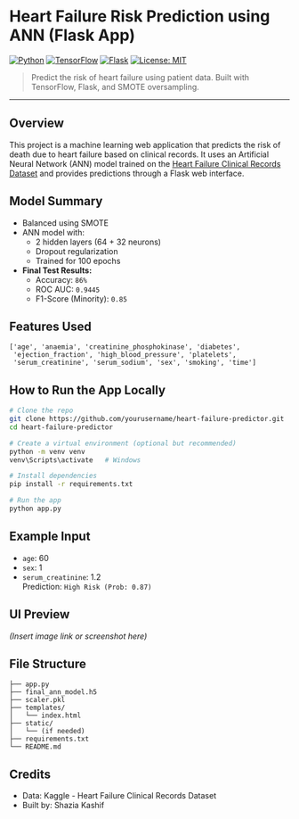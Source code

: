 # Heart Failure Risk Prediction using ANN (Flask App)

[![Python](https://img.shields.io/badge/Python-3.10-blue.svg)](https://www.python.org/)
[![TensorFlow](https://img.shields.io/badge/TensorFlow-2.0+-FF6F00.svg?logo=tensorflow)](https://www.tensorflow.org/)
[![Flask](https://img.shields.io/badge/Flask-WebApp-000000.svg?logo=flask)](https://flask.palletsprojects.com/)
[![License: MIT](https://img.shields.io/badge/License-MIT-yellow.svg)](https://opensource.org/licenses/MIT)

> Predict the risk of heart failure using patient data. Built with TensorFlow, Flask, and SMOTE oversampling.

---


## Overview
This project is a machine learning web application that predicts the risk of death due to heart failure based on clinical records. It uses an Artificial Neural Network (ANN) model trained on the [Heart Failure Clinical Records Dataset](https://www.kaggle.com/datasets/andrewmvd/heart-failure-clinical-data) and provides predictions through a Flask web interface.

## Model Summary
- Balanced using SMOTE
- ANN model with:
  - 2 hidden layers (64 + 32 neurons)
  - Dropout regularization
  - Trained for 100 epochs
- **Final Test Results:**
  - Accuracy: `86%`
  - ROC AUC: `0.9445`
  - F1-Score (Minority): `0.85`

##  Features Used
```
['age', 'anaemia', 'creatinine_phosphokinase', 'diabetes',
 'ejection_fraction', 'high_blood_pressure', 'platelets',
 'serum_creatinine', 'serum_sodium', 'sex', 'smoking', 'time']
```

##  How to Run the App Locally
```bash
# Clone the repo
git clone https://github.com/yourusername/heart-failure-predictor.git
cd heart-failure-predictor

# Create a virtual environment (optional but recommended)
python -m venv venv
venv\Scripts\activate   # Windows

# Install dependencies
pip install -r requirements.txt

# Run the app
python app.py
```

## Example Input
- `age`: 60
- `sex`: 1
- `serum_creatinine`: 1.2  
  Prediction: `High Risk (Prob: 0.87)`

## UI Preview
*(Insert image link or screenshot here)*

## File Structure
```
├── app.py
├── final_ann_model.h5
├── scaler.pkl
├── templates/
│   └── index.html
├── static/
│   └── (if needed)
├── requirements.txt
└── README.md
```

##  Credits
- Data: Kaggle - Heart Failure Clinical Records Dataset
- Built by: Shazia Kashif
